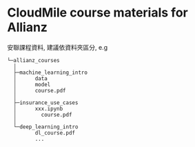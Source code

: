 # CloudMile course materials for Allianz

安聯課程資料, 建議依資料夾區分, e.g
  ```
  └─allianz_courses
    │
    ├─machine_learning_intro
    │      data
    │      model
    │      course.pdf
    │
    ├─insurance_use_cases
    │      xxx.ipynb
    │	     course.pdf
    │      
    └─deep_learning_intro
           dl_course.pdf
           ...
  ```
